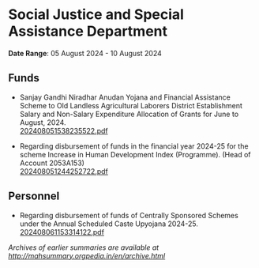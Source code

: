 # Social Justice and Special Assistance Department

**Date Range**: 05 August 2024 - 10 August 2024


## Funds
- Sanjay Gandhi Niradhar Anudan Yojana and Financial Assistance Scheme to Old Landless Agricultural Laborers District Establishment Salary and Non-Salary Expenditure Allocation of Grants for June to August, 2024.\
  [202408051538235522.pdf](https://gr.maharashtra.gov.in/Site/Upload/Government%20Resolutions/English/202408051538235522.pdf)

- Regarding disbursement of funds in the financial year 2024-25 for the scheme Increase in Human Development Index (Programme).  (Head of Account 2053A153)\
  [202408051244252722.pdf](https://gr.maharashtra.gov.in/Site/Upload/Government%20Resolutions/English/202408051244252722.pdf)

## Personnel
- Regarding disbursement of funds of Centrally Sponsored Schemes under the Annual Scheduled Caste Upyojana 2024-25.\
  [202408061153314122.pdf](https://gr.maharashtra.gov.in/Site/Upload/Government%20Resolutions/English/202408061153314122.pdf)


*Archives of earlier summaries are available at http://mahsummary.orgpedia.in/en/archive.html*
